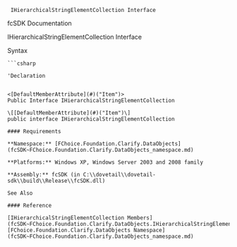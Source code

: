 ﻿     IHierarchicalStringElementCollection Interface                                                   

fcSDK Documentation

IHierarchicalStringElementCollection Interface

Syntax

```vbnet
```csharp

'Declaration
 

<[DefaultMemberAttribute](#)("Item")>
Public Interface IHierarchicalStringElementCollection 

\[[DefaultMemberAttribute](#)("Item")\]
public interface IHierarchicalStringElementCollection 

#### Requirements

**Namespace:** [FChoice.Foundation.Clarify.DataObjects](fcSDK~FChoice.Foundation.Clarify.DataObjects_namespace.md)

**Platforms:** Windows XP, Windows Server 2003 and 2008 family

**Assembly:** fcSDK (in C:\\dovetail\\dovetail-sdk\\build\\Release\\fcSDK.dll)

See Also

#### Reference

[IHierarchicalStringElementCollection Members](fcSDK~FChoice.Foundation.Clarify.DataObjects.IHierarchicalStringElementCollection_members.md)  
[FChoice.Foundation.Clarify.DataObjects Namespace](fcSDK~FChoice.Foundation.Clarify.DataObjects_namespace.md)